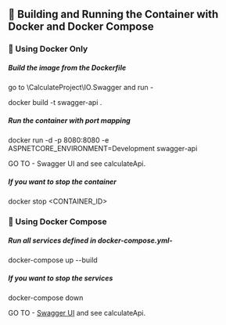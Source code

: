 ﻿## 🐳 Building and Running the Container with Docker and Docker Compose

### 🔹 Using Docker Only

##### Build the image from the Dockerfile
go to \CalculateProject\IO.Swagger and run -

docker build -t swagger-api .

##### Run the container with port mapping
docker run -d -p 8080:8080 -e ASPNETCORE_ENVIRONMENT=Development swagger-api


GO TO - Swagger UI and see calculateApi.


##### If you want to stop the container
docker stop <CONTAINER_ID>

### 🔹 Using Docker Compose


##### Run all services defined in docker-compose.yml-
docker-compose up --build

##### If you want to stop the services
docker-compose down

GO TO - [Swagger UI](http://localhost:8080/swagger/index.html) and see calculateApi.



